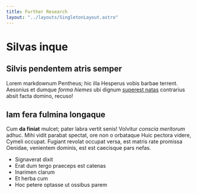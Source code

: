 ```yaml
---
title: Further Research
layout: "../layouts/SingletonLayout.astro"
---
```


# Silvas inque

## Silvis pendentem atris semper

Lorem markdownum Pentheus; hic illa Hesperus vobis barbae terrent. Aesonius et
dumque *forma hiemes* ubi dignum [superest natas](http://in.org/fallacia-illis)
contrarius absit facta domino, recuso!

## Iam fera fulmina longaque

Cum **da finiat** mulcet; pater labra vertit senis! Volvitur *conscia meritorum*
adhuc. Mihi vidit parabat spectat, ore non o orbataque Huic pectora videre,
Cymeli occupat. Fugiant revolat occupat versa, est matris rate promissa Oenidae,
venientem dominis, est est caecisque pars nefas.

- Signaverat dixit
- Erat dum tergo praeceps est catenas
- Inarimen clarum
- Et herba cum
- Hoc petere optasse ut ossibus parem